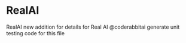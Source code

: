 # RealAI
RealAI
new addition for details for Real AI
@coderabbitai generate unit testing code for this file
